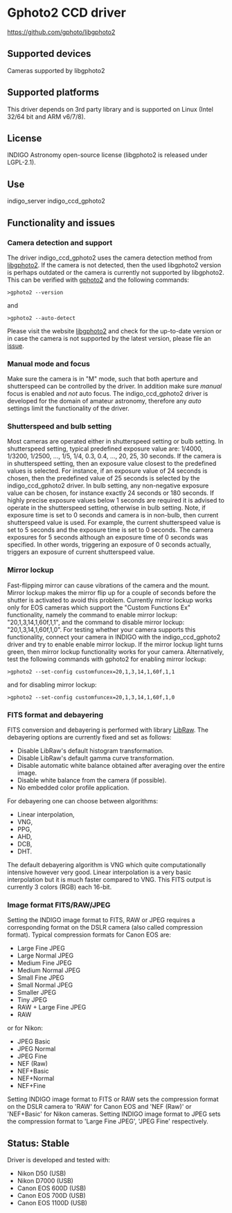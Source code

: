 # Gphoto2 CCD driver

https://github.com/gphoto/libgphoto2

## Supported devices

Cameras supported by libgphoto2

## Supported platforms

This driver depends on 3rd party library and is supported on Linux (Intel 32/64 bit and ARM v6/7/8).

## License

INDIGO Astronomy open-source license (libgphoto2 is released under LGPL-2.1).

## Use

indigo_server indigo_ccd_gphoto2

## Functionality and issues

### Camera detection and support
The driver indigo_ccd_gphoto2 uses the camera detection method from [libgphoto2](https://github.com/gphoto/libgphoto2).
If the camera is not detected, then the used libgphoto2 version is perhaps outdated or
the camera is currently not supported by libgphoto2.
This can be verified with [gphoto2](https://github.com/gphoto/gphoto2) and the following commands:
```
>gphoto2 --version
```
and
```
>gphoto2 --auto-detect
```
Please visit the website [libgphoto2](https://github.com/gphoto/libgphoto2) and check for the
up-to-date version or in case the camera is not supported by the latest version, please
file an [issue](https://github.com/gphoto/libgphoto2/issues).

### Manual mode and focus
Make sure the camera is in "M" mode, such that both aperture and shutterspeed can be controlled by the driver.
In addition make sure *manual* focus is enabled and *not* auto focus. The indigo_ccd_gphoto2 driver is
developed for the domain of amateur astronomy, therefore any *auto* settings limit the functionality of the driver.

### Shutterspeed and bulb setting
Most cameras are operated either in shutterspeed setting or bulb setting.
In shutterspeed setting, typical predefined exposure value are: 1/4000, 1/3200, 1/2500, ..., 1/5, 1/4, 0.3, 0.4, ..., 20, 25, 30 seconds.
If the camera is in shutterspeed setting, then an exposure value closest to the predefined values is selected. For instance,
if an exposure value of 24 seconds is chosen, then the predefined value of 25 seconds is selected by the
indigo_ccd_gphoto2 driver. In bulb setting, any non-negative exposure value can be chosen,
for instance exactly 24 seconds or 180 seconds. If highly precise exposure values
below 1 seconds are required it is advised to operate in the shutterspeed setting, otherwise in bulb setting.
Note, if exposure time is set to 0 seconds and camera is in non-bulb, then current shutterspeed value is used. For example, the
current shutterspeed value is set to 5 seconds and the exposure time is set to 0 seconds. The camera exposures for 5 seconds
although an exposure time of 0 seconds was specified. In other words, triggering an exposure of 0 seconds actually,
triggers an exposure of current shutterspeed value.

### Mirror lockup
Fast-flipping mirror can cause vibrations of the camera and the mount.
Mirror lockup makes the mirror flip up for a couple of seconds before the shutter is activated to avoid this problem.
Currently mirror lockup works only for EOS cameras which support the "Custom Functions Ex" functionality, namely
the command to enable mirror lockup: "20,1,3,14,1,60f,1,1", and the command to disable mirror lockup: "20,1,3,14,1,60f,1,0".
For testing whether your camera supports this functionality, connect your camera
in INDIGO with the indigo_ccd_gphoto2 driver and try to enable enable mirror lockup. If the mirror lockup light turns green,
then mirror lockup functionality works for your camera.
Alternatively, test the following commands with gphoto2 for enabling mirror lockup:
```
>gphoto2 --set-config customfuncex=20,1,3,14,1,60f,1,1
```
and for disabling mirror lockup:
```
>gphoto2 --set-config customfuncex=20,1,3,14,1,60f,1,0
```

### FITS format and debayering
FITS conversion and debayering is performed with library [LibRaw](https://github.com/LibRaw/LibRaw).
The debayering options are currently fixed and set as follows:
* Disable LibRaw's default histogram transformation.
* Disable LibRaw's default gamma curve transformation.
* Disable automatic white balance obtained after averaging over the entire image.
* Disable white balance from the camera (if possible).
* No embedded color profile application.

For debayering one can choose between algorithms:
* Linear interpolation,
* VNG,
* PPG,
* AHD,
* DCB,
* DHT.

The default debayering algorithm is VNG which quite computationally
intensive however very good. Linear interpolation is a very basic interpolation but it is much faster compared to VNG.
This FITS output is currently 3 colors (RGB) each 16-bit.

### Image format FITS/RAW/JPEG
Setting the INDIGO image format to FITS, RAW or JPEG requires a corresponding format on the DSLR camera (also called compression format).
Typical compression formats for Canon EOS are:
* Large Fine JPEG
* Large Normal JPEG
* Medium Fine JPEG
* Medium Normal JPEG
* Small Fine JPEG
* Small Normal JPEG
* Smaller JPEG
* Tiny JPEG
* RAW + Large Fine JPEG
* RAW

or for Nikon:
* JPEG Basic
* JPEG Normal
* JPEG Fine
* NEF (Raw)
* NEF+Basic
* NEF+Normal
* NEF+Fine

Setting INDIGO image format to FITS or RAW sets the compression format
on the DSLR camera to 'RAW' for Canon EOS and 'NEF (Raw)' or 'NEF+Basic' for Nikon cameras.
Setting INDIGO image format to JPEG sets the compression format to 'Large Fine JPEG', 'JPEG Fine' respectively.

## Status: Stable

Driver is developed and tested with:
* Nikon D50 (USB)
* Nikon D7000 (USB)
* Canon EOS 600D (USB)
* Canon EOS 700D (USB)
* Canon EOS 1100D (USB)

